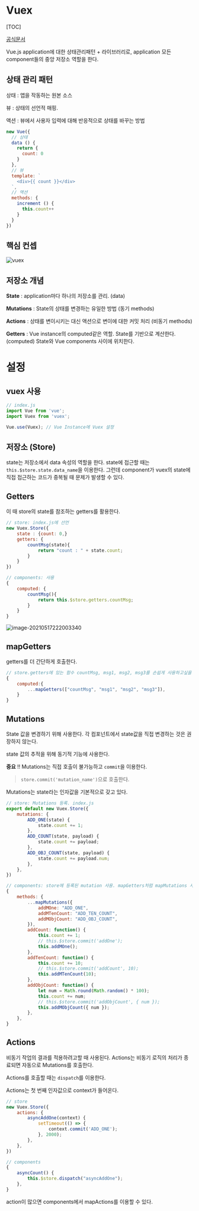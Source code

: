 # Vuex

[TOC]

[공식문서](https://vuex.vuejs.org/kr/)

Vue.js application에 대한 상태관리패턴 + 라이브러리로, application 모든 component들의 중앙 저장소 역할을 한다.



## 상태 관리 패턴

상태 : 앱을 작동하는 원본 소스

뷰 : 상태의 선언적 매핑.

액션 : 뷰에서 사용자 입력에 대해 반응적으로 상태를 바꾸는 방법

```javascript
new Vue({
  // 상태
  data () {
    return {
      count: 0
    }
  },
  // 뷰
  template: `
    <div>{{ count }}</div>
  `,
  // 액션
  methods: {
    increment () {
      this.count++
    }
  }
})
```



## 핵심 컨셉

![vuex](images/vuex.png) 



## 저장소 개념

**State** : application마다 하나의 저장소를 관리. (data)

**Mutations** : State의 상태를 변경하는 유일한 방법 (동기 methods)

**Actions** : 상태를 변이시키는 대신 액션으로 변이에 대한 커밋 처리 (비동기 methods)

**Getters** : Vue instance의 computed같은 역할. State를 기반으로 계산한다. (computed) State와 Vue components 사이에 위치한다.



# 설정

## vuex 사용

```javascript
// index.js
import Vue from 'vue';
import Vuex from 'vuex';

Vue.use(Vuex); // Vue Instance에 Vuex 설정
```



## 저장소 (Store)

state는 저장소에서 data 속성의 역할을 한다. state에 접근할 때는 `this.$store.state.data_name`을 이용한다. 그런데 component가 vuex의 state에 직접 접근하는 코드가 중복될 때 문제가 발생할 수 있다. 



## Getters

이 때 store의 state를 참조하는 getters를 활용한다.

```javascript
// store: index.js에 선언
new Vuex.Store({
    state : {count: 0,}
    getters: {
        countMsg(state){
            return "count : " + state.count;
        }
    }
})

// components: 사용
{
	computed: {
        countMsg(){
            return this.$store.getters.countMsg;    
        }    
    }   
}
```

![image-20210517222003340](images/image-20210517222003340.png) 



## mapGetters

getters를 더 간단하게 호출한다. 

```javascript
// store.getters에 있는 함수 countMsg, msg1, msg2, msg3를 손쉽게 사용하고싶을 때
{
    computed:{
	    ...mapGetters(["countMsg", "msg1", "msg2", "msg3"]),
    }
}

```



## Mutations

State 값을 변경하기 위해 사용한다. 각 컴포넌트에서 state값을 직접 변경하는 것은 권장하지 않는다.

state 값의 추적을 위해 동기적 기능에 사용한다.

**중요** !! Mutations는 직접 호출이 불가능하고 `commit`을 이용한다.  

> `store.commit('mutation_name')`으로 호출한다.

Mutations는 state라는 인자값을 기본적으로 갖고 있다.

```javascript
// store: Mutations 등록. index.js
export default new Vuex.Store({
    mutations: {
        ADD_ONE(state) {
            state.count += 1;
        },
        ADD_COUNT(state, payload) {
            state.count += payload;
        },
        ADD_OBJ_COUNT(state, payload) {
            state.count += payload.num;
        },
    },
})

// components: store에 등록된 mutation 사용. mapGetters처럼 mapMutations 사용
{
    methods: {
        ...mapMutations({
            addMOne: "ADD_ONE",
            addMTenCount: "ADD_TEN_COUNT",
            addMObjCount: "ADD_OBJ_COUNT",
        }),
        addCount: function() {
            this.count += 1;
            // this.$store.commit('addOne');
            this.addMOne();
        },
        addTenCount: function() {
        	this.count += 10;
            // this.$store.commit('addCount', 10);
            this.addMTenCount(10);
        },
        addObjCount: function() {
        	let num = Math.round(Math.random() * 100);
            this.count += num;
            // this.$store.commit('addObjCount', { num });
            this.addMObjCount({ num });
        },
    },
}
```



## Actions

비동기 작업의 결과를 적용하려고할 때 사용된다. Actions는 비동기 로직의 처리가 종료되면 자동으로 Mutations를 호출한다.

Actions를 호출할 때는 `dispatch`를 이용한다.

Actions는 첫 번째 인자값으로 context가 들어온다. 

```javascript
// store
new Vuex.Store({
    actions: {
        asyncAddOne(context) {
            setTimeout(() => {
                context.commit('ADD_ONE');
            }, 2000);
        },
    },
})

// components
{
    asyncCount() {
        this.$store.dispatch("asyncAddOne");
    },
}
```

action이 많으면 components에서 mapActions를 이용할 수 있다. 